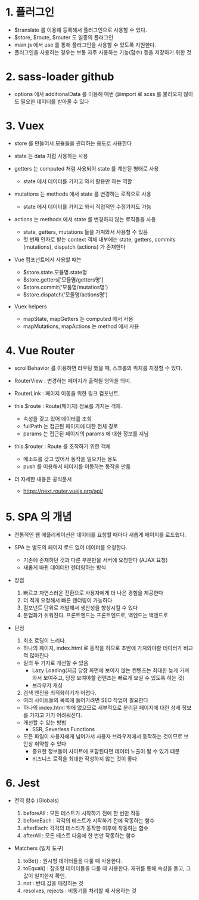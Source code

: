 # 1. 플러그인

- $translate 를 이용해 등록해서 플러그인으로 사용할 수 있다.
- $store, $route, $router 도 일종의 플러그인
- main.js 에서 use 를 통해 플러그인을 사용할 수 있도록 지원한다.
- 플러그인을 사용하는 경우는 보통 자주 사용하는 기능(함수) 등을 저장하기 위한 것

# 2. sass-loader github

- options 에서 additionalData 를 이용해 매번 @import 로 scss 를 불러오지 않아도 필요한 데이터를 받아올 수 있다

# 3. Vuex

- store 를 만들어서 모듈들을 관리하는 용도로 사용한다
- state 는 data 처럼 사용하는 사용
- getters 는 computed 처럼 사용되어 state 를 계산된 형태로 사용
  - state 에서 데이터를 가지고 와서 활용만 하는 역할
- mutations 는 methods 에서 state 를 변경하는 로직으로 사용
  - state 에서 데이터를 가지고 와서 직접적인 수정가지도 가능
- actions 는 methods 에서 state 를 변경하지 않는 로직들을 사용
  - state, getters, mutations 들을 가져와서 사용할 수 있음
  - 첫 번째 인자로 받는 context 객체 내부에는 state, getters, commits (mutations), dispatch (actions) 가 존재한다
- Vue 컴포넌트에서 사용할 때는
  - $store.state.모듈명.state명
  - $store.getters['모듈몀/getters명']
  - $store.commit('모둘명/mutatios명')
  - $store.dispatch('모둘명/actions명')
- Vuex helpers

  - mapState, mapGetters 는 computed 에서 사용
  - mapMutations, mapActions 는 method 에서 사용

# 4. Vue Router

- scrollBehavior 를 이용하면 라우팅 했을 때, 스크롤의 위치를 지정할 수 있다.
- RouterView : 변경하는 페이지가 출력될 영역을 의미.
- RouterLink : 페이지 이동을 위한 링크 컴포넌트.

- this.$route : Route(페이지) 정보를 가지는 객체.
  - 속성을 갖고 있어 데이터를 조회
  - fullPath 는 접근된 페이지에 대한 전체 경로
  - params 는 접근된 페이지의 params 에 대한 정보를 지님
- this.$router : Route 를 조작하기 위한 객체
  - 메소드를 갖고 있어서 동작을 일으키는 용도
  - push 를 이용해서 페이지를 이동하는 동작을 만듦
- 더 자세한 내용은 공식문서
  - https://next.router.vuejs.org/api/

# 5. SPA 의 개념

- 전통적인 웹 애플리케이션은 데이터를 요청할 때마다 새롭게 페이지를 로드했다.
- SPA 는 별도의 페이지 로드 없이 데이터를 요청한다.

  - 기존에 존재하던 것과 다른 부분만을 서버에 요청한다 (AJAX 요청)
  - 새롭게 바뀐 데이터만 렌더링하는 방식

- 장점

  1. 빠르고 자연스러운 전환으로 사용자에게 더 나은 경험을 제공한다
  2. 더 적게 요청해서 빠른 렌더링이 가능하다
  3. 컴포넌트 단위로 개발해서 생산성을 향상시킬 수 있다
  4. 분업화가 쉬워진다. 프론트엔드는 프론트엔드로, 백엔드는 백엔드로

- 단점
  1. 최초 로딩이 느리다.
  - 하나의 페이지, index.html 로 동작을 하므로 초반에 가져와야할 데이터가 비교적 많아진다
  - 밑의 두 가지로 개선할 수 있음
    - Lazy Loading(지금 당장 화면에 보이지 않는 컨텐츠는 최대한 늦게 가져와서 보여주고, 당장 보여야할 컨텐츠는 빠르게 보일 수 있도록 하는 것)
    - 브라우저 캐싱
  2. 검색 엔진을 최적화하기가 어렵다.
  - 여러 사이트들의 목록에 들어가려면 SEO 작업이 필요한다
  - 하나의 index.html 밖에 없으므로 세부적으로 분리된 페이지에 대한 상세 정보를 가지고 가기 어려워진다.
  - 개선할 수 있는 방법
    - SSR, Severless Functions
  - 모든 파일이 사용자에게 넘어가서 사용자 브라우저에서 동작하는 것이므로 보안상 취약할 수 있다
    - 중요한 정보들이 사이트에 포함된다면 데이터 노출이 될 수 있기 떄문
    - 비즈니스 로직을 최대한 작성하지 않는 것이 좋다

# 6. Jest

- 전역 함수 (Globals)

  1. beforeAll : 모든 테스트가 시작하기 전에 한 번만 작동
  2. beforeEach : 각각의 테스트가 시작하기 전에 작동하는 함수
  3. afterEach: 각각의 테스타가 동작한 이후에 작동하는 함수
  4. afterAll : 모든 테스트 다음에 한 번만 작동하는 함수

- Matchers (일치 도구)
  1. toBe() : 원시형 데이터들을 다룰 때 사용한다.
  2. toEqual() : 참조형 데이터들을 다룰 때 사용한다. 재귀를 통해 속성을 돌고, 그 값이 일치한지 확인.
  3. not : 반대 값을 매칭하는 것
  4. resolves, rejects : 비동기를 처리할 때 사용하는 것

